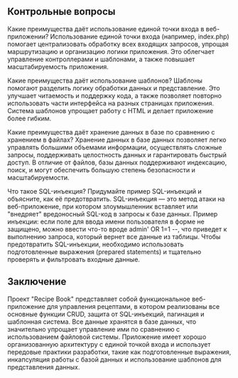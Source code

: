 ## Контрольные вопросы
Какие преимущества даёт использование единой точки входа в веб-приложении?
Использование единой точки входа (например, index.php) помогает централизовать обработку всех входящих запросов, упрощая маршрутизацию и организацию логики приложения. Это облегчает управление контроллерами и шаблонами, а также повышает масштабируемость приложения.

Какие преимущества даёт использование шаблонов?
Шаблоны помогают разделить логику обработки данных и представление. Это улучшает читаемость и поддержку кода, а также позволяет повторно использовать части интерфейса на разных страницах приложения. Система шаблонов упрощает работу с HTML и делает приложение более гибким.

Какие преимущества даёт хранение данных в базе по сравнению с хранением в файлах?
Хранение данных в базе данных позволяет легко управлять большими объемами информации, осуществлять сложные запросы, поддерживать целостность данных и гарантировать быстрый доступ. В отличие от файлов, базы данных поддерживают индексацию, поиск, и могут обеспечить большую степень безопасности и масштабируемости.

Что такое SQL-инъекция? Придумайте пример SQL-инъекций и объясните, как её предотвратить.
SQL-инъекция — это метод атаки на веб-приложение, при котором злоумышленник вставляет или "внедряет" вредоносный SQL-код в запросы к базе данных. Пример инъекции: если поле для ввода имени пользователя в форме не защищено, можно ввести что-то вроде admin' OR 1=1 --, что приведет к выполнению запроса, который вернет все данные из таблицы. Чтобы предотвратить SQL-инъекции, необходимо использовать подготовленные выражения (prepared statements) и тщательно проверять и фильтровать входные данные.

## Заключение
Проект "Recipe Book" представляет собой функциональное веб-приложение для управления рецептами, в котором реализованы все основные функции CRUD, защита от SQL-инъекций, пагинация и шаблонная система. Все данные хранятся в базе данных, что значительно упрощает управление ими по сравнению с использованием файловой системы. Приложение имеет хорошо организованную архитектуру с единой точкой входа и использует передовые практики разработки, такие как подготовленные выражения, инкапсуляция работы с базой данных и использование шаблонов для представления данных.
